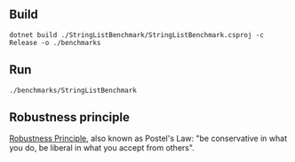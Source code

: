 ## Build

```shell
dotnet build ./StringListBenchmark/StringListBenchmark.csproj -c Release -o ./benchmarks
```

## Run

```shell
./benchmarks/StringListBenchmark
```

## Robustness principle

[Robustness Principle](https://en.wikipedia.org/wiki/Robustness_principle), also known as Postel's Law:  "be conservative in what you do, be liberal in what you accept from others".